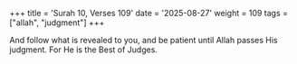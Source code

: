 +++
title = 'Surah 10, Verses 109'
date = '2025-08-27'
weight = 109
tags = ["allah", "judgment"]
+++

And follow what is revealed to you, and be patient until Allah passes His judgment. For He is the Best of Judges.